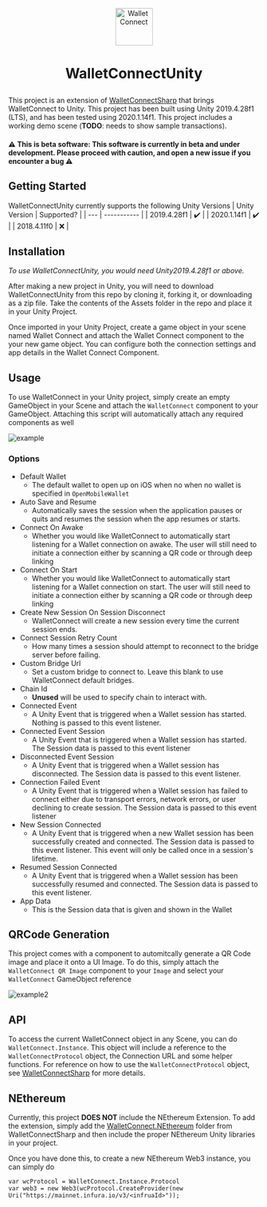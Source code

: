 <a href="https://walletconnect.com/">
	<p align="center">
  <img src="https://user-images.githubusercontent.com/31494151/167982569-b81fa1f3-3a77-49d0-b36f-db1565f133c4.png" alt="Wallet Connect" width="75" />
</p>
</a>
<h1 align="center"> 

WalletConnectUnity</h1>
This project is an extension of [WalletConnectSharp](https://github.com/WalletConnect/WalletConnectSharp) that brings WalletConnect to Unity. This project has been built using Unity 2019.4.28f1 (LTS), and has been tested using 2020.1.14f1. This project includes a working demo scene (**TODO**: needs to show sample transactions).

#### :warning: **This is beta software**: This software is currently in beta and under development. Please proceed with caution, and open a new issue if you encounter a bug :warning:

## Getting Started
WalletConnectUnity currently supports the following Unity Versions
| Unity Version | Supported? |
| --- | ----------- |
| 2019.4.28f1 | :heavy_check_mark: |
| 2020.1.14f1  | :heavy_check_mark: |
| 2018.4.11f0  | :x: |
## Installation



*To use WalletConnectUnity, you would need Unity2019.4.28f1 or above.* 

After making a new project in Unity, you will need to download WalletConnectUnity from this repo by cloning it, forking it, or downloading as a zip file. Take the contents of the Assets folder in the repo and place it in your Unity Project.

Once imported in your Unity Project, create a game object in your scene named Wallet Connect and attach the Wallet Connect component to the your new game object. You can configure both the connection settings and app details in the Wallet Connect Component.

## Usage

To use WalletConnect in your Unity project, simply create an empty GameObject in your Scene and attach the `WalletConnect` component to your GameObject. Attaching this script will automatically attach any required components as well

![example](https://i.imgur.com/nlpZx5l.png)

### Options
* Default Wallet
    - The default wallet to open up on iOS when no when no wallet is specified in `OpenMobileWallet`
* Auto Save and Resume
    - Automatically saves the session when the application pauses or quits and resumes the session when the app resumes or starts.
* Connect On Awake
    - Whether you would like WalletConnect to automatically start listening for a Wallet connection on awake. The user will still need to initiate a connection either by scanning a QR code or through deep linking
* Connect On Start
    - Whether you would like WalletConnect to automatically start listening for a Wallet connection on start. The user will still need to initiate a connection either by scanning a QR code or through deep linking
* Create New Session On Session Disconnect
	- WalletConnect will create a new session every time the current session ends. 
* Connect Session Retry Count
	 - How many times a session should attempt to reconnect to the bridge server before failing.
* Custom Bridge Url
	 - Set a custom bridge to connect to. Leave this blank to use WalletConnect default bridges.
* Chain Id
	 - **Unused** will be used to specify chain to interact with.
* Connected Event
    - A Unity Event that is triggered when a Wallet session has started. Nothing is passed to this event listener.
* Connected Event Session
    - A Unity Event that is triggered when a Wallet session has started. The Session data is passed to this event listener
* Disconnected Event Session
    - A Unity Event that is triggered when a Wallet session has disconnected. The Session data is passed to this event listener.
* Connection Failed Event
    - A Unity Event that is triggered when a Wallet session has failed to connect either due to transport errors, network errors, or user declining to create session. The Session data is passed to this event listener
* New Session Connected
	 -  A Unity Event that is triggered when a new Wallet session has been successfully created and connected. The Session data is passed to this event listener. This event will only be called once in a session's lifetime.
* Resumed Session Connected
	 -  A Unity Event that is triggered when a Wallet session has been successfully resumed and connected. The Session data is passed to this event listener. 
* App Data
    - This is the Session data that is given and shown in the Wallet

## QRCode Generation

This project comes with a component to automitcally generate a QR Code image and place it onto a UI Image. To do this, simply attach the `WalletConnect QR Image` component to your `Image` and select your `WalletConnect` GameObject reference

![example2](https://i.imgur.com/vgH5Hvv.png)

## API

To access the current WalletConnect object in any Scene, you can do `WalletConnect.Instance`. This object will include a reference to the `WalletConnectProtocol` object, the Connection URL and some helper functions. For reference on how to use the `WalletConnectProtocol` object, see [WalletConnectSharp](https://github.com/WalletConnect/WalletConnectSharp) for more details. 

## NEthereum

Currently, this project **DOES NOT** include the NEthereum Extension. To add the extension, simply add the [WalletConnect.NEthereum](https://github.com/WalletConnect/WalletConnectSharp/tree/main/WalletConnectSharp.NEthereum) folder from WalletConnectSharp and then include the proper NEthereum Unity libraries in your project.

Once you have done this, to create a new NEthereum Web3 instance, you can simply do

```
var wcProtocol = WalletConnect.Instance.Protocol
var web3 = new Web3(wcProtocol.CreateProvider(new Uri("https://mainnet.infura.io/v3/<infruaId>"));
```
